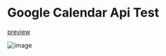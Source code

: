 # Google Calendar Api Test

[preview](https://melodic-seahorse-196f14.netlify.app/#)

![image](https://user-images.githubusercontent.com/68398859/210669999-810d6042-6811-4a53-ab17-809ff79385f5.png)
